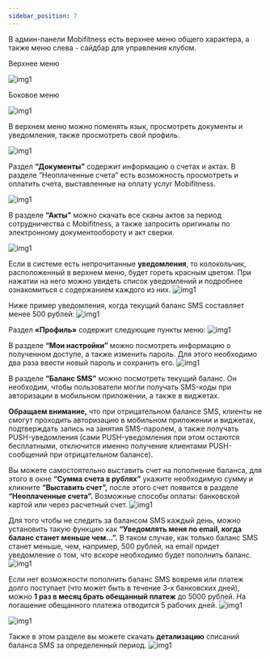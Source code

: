 ```yaml
---
sidebar_position: 7
---
```


В админ-панели Mobifitness есть верхнее меню общего характера, а также меню слева - сайдбар для управления клубом.



Верхнее меню

![img1](./img-форма%20входа%20в%20систему/Рабочая%20область/верхнее%20меню.jpg)



Боковое меню

![img1](./img-форма%20входа%20в%20систему/Рабочая%20область/боковое%20меню.jpg)

В верхнем меню можно поменять язык, просмотреть документы и уведомления, также просмотреть свой профиль.

![img1](./img-форма%20входа%20в%20систему/Рабочая%20область/разбор%20инструментов.jpg)



Раздел **“Документы”** содержит информацию о счетах и актах. В разделе “Неоплаченные счета” есть возможность просмотреть и оплатить счета, выставленные на оплату услуг Mobifitness. 

![img1](./img-форма%20входа%20в%20систему/Рабочая%20область/Документы.png)



В разделе **“Акты”** можно скачать все сканы актов за период сотрудничества с Mobifitness, а также запросить оригиналы по электронному документообороту и акт сверки. 

![img1](./img-форма%20входа%20в%20систему/Рабочая%20область/Акты.png)



Если в системе есть непрочитанные **уведомления**, то колокольчик, расположенный в верхнем меню, будет гореть красным цветом.   При нажатии на него можно увидеть список уведомлений и подробнее ознакомиться с содержанием каждого из них.
![img1](./img-форма%20входа%20в%20систему/Рабочая%20область/уведомления.png)

Ниже пример уведомления, когда текущий баланс SMS составляет менее 500 рублей:
![img1](./img-форма%20входа%20в%20систему/Рабочая%20область/внимание%20500.png)


Раздел **«Профиль»** содержит следующие пункты меню:
![img1](./img-форма%20входа%20в%20систему/Рабочая%20область/профиль.png)


В разделе **“Мои настройки”** можно посмотреть информацию о полученном доступе, а также изменить пароль. Для этого необходимо два раза ввести новый пароль и сохранить его.
![img1](./img-форма%20входа%20в%20систему/Рабочая%20область/мои%20настройки.png)



В разделе **“Баланс SMS”** можно посмотреть текущий баланс. Он необходим, чтобы пользователи могли получать SMS-коды при авторизации в мобильном приложении, а также в виджетах. 


**Обращаем внимание,** что при отрицательном балансе SMS, клиенты не смогут проходить авторизацию в мобильном приложении и виджетах, подтверждать запись на занятия SMS-паролем, а также получать PUSH-уведомления (сами PUSH-уведомления при этом остаются бесплатными, отключится именно получение клиентами PUSH-сообщений при отрицательном балансе). 

Вы можете самостоятельно выставить счет на пополнение баланса, для этого в окне **“Сумма счета в рублях”** укажите необходимую сумму и кликните **“Выставить счет”,** после этого счет появится в разделе **“Неоплаченные счета”.**   Возможные способы оплаты: банковской картой или через расчетный счет.
![img1](./img-форма%20входа%20в%20систему/Рабочая%20область/выставление%20счета.png)



Для того чтобы не следить за балансом SMS каждый день, можно установить такую функцию как **“Уведомлять меня по email, когда баланс станет меньше чем…”.** В таком случае, как только баланс SMS станет меньше, чем, например, 500 рублей, на email придет уведомление о том, что вскоре необходимо будет пополнить баланс. 
![img1](./img-форма%20входа%20в%20систему/Рабочая%20область/Уведомлять%20меня%20по%20email.png)


Если нет возможности пополнить баланс SMS вовремя или платеж долго поступает (что может быть в течение 3-х банковских дней), можно **1 раз в месяц брать обещанный платеж** до 5000 рублей.  На погашение обещанного платежа отводится 5 рабочих дней. 
![img1](./img-форма%20входа%20в%20систему/Рабочая%20область/обещанный%20платеж.png)

![img1](./img-форма%20входа%20в%20систему/Рабочая%20область/обещанный%20платеж%20попап.png)



Также в этом разделе вы можете скачать **детализацию** списаний баланса SMS за определенный период.
![img1](./img-форма%20входа%20в%20систему/Рабочая%20область/детализация.png)